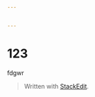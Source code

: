 ```yaml
---


---
```


<h1 id="section">123</h1>
<p>fdgwr</p>
<blockquote>
<p>Written with <a href="https://stackedit.cn/">StackEdit</a>.</p>
</blockquote>

